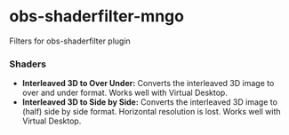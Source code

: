 # obs-shaderfilter-mngo
Filters for obs-shaderfilter plugin

### Shaders
* **Interleaved 3D to Over Under:** Converts the interleaved 3D image to over and under format. Works well with Virtual Desktop.
* **Interleaved 3D to Side by Side:** Converts the interleaved 3D image to (half) side by side format. Horizontal resolution is lost. Works well with Virtual Desktop.

